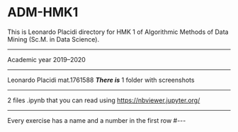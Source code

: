 # ADM-HMK1
This is Leonardo Placidi directory for HMK 1 of Algorithmic Methods of Data Mining (Sc.M. in Data Science).
***
Academic year 2019–2020
***
Leonardo Placidi mat.1761588
***There is***
1 folder with screenshots
***
2 files .ipynb that you can read using https://nbviewer.jupyter.org/
***
Every exercise has a name and a number in the first row #---
